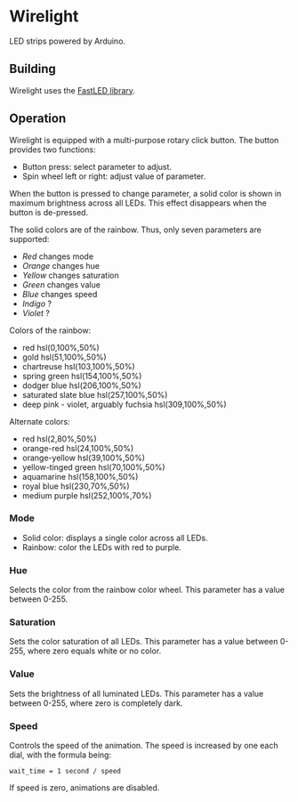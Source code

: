 # Wirelight

LED strips powered by Arduino.

## Building

Wirelight uses the [FastLED library](https://github.com/FastLED/FastLED).

## Operation

Wirelight is equipped with a multi-purpose rotary click button. The button
provides two functions:

* Button press: select parameter to adjust.
* Spin wheel left or right: adjust value of parameter.

When the button is pressed to change parameter, a solid color is shown in
maximum brightness across all LEDs. This effect disappears when the button is
de-pressed.

The solid colors are of the rainbow. Thus, only seven parameters are supported:

* *Red* changes mode
* *Orange* changes hue
* *Yellow* changes saturation
* *Green* changes value
* *Blue* changes speed
* *Indigo* ?
* *Violet* ?

Colors of the rainbow:

* red hsl(0,100%,50%)
* gold hsl(51,100%,50%)
* chartreuse hsl(103,100%,50%)
* spring green hsl(154,100%,50%)
* dodger blue hsl(206,100%,50%)
* saturated slate blue hsl(257,100%,50%)
* deep pink - violet, arguably fuchsia hsl(309,100%,50%)

Alternate colors:

* red hsl(2,80%,50%)
* orange-red hsl(24,100%,50%)
* orange-yellow hsl(39,100%,50%)
* yellow-tinged green hsl(70,100%,50%)
* aquamarine hsl(158,100%,50%)
* royal blue hsl(230,70%,50%)
* medium purple hsl(252,100%,70%)

### Mode

* Solid color: displays a single color across all LEDs.
* Rainbow: color the LEDs with red to purple.

### Hue

Selects the color from the rainbow color wheel. This parameter has a value
between 0-255.

### Saturation

Sets the color saturation of all LEDs. This parameter has a value between
0-255, where zero equals white or no color.

### Value

Sets the brightness of all luminated LEDs. This parameter has a value between
0-255, where zero is completely dark.

### Speed

Controls the speed of the animation. The speed is increased by one each dial,
with the formula being:

    wait_time = 1 second / speed

If speed is zero, animations are disabled.
